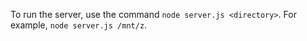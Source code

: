 To run the server, use the command `node server.js <directory>`. For example, `node server.js /mnt/z`.